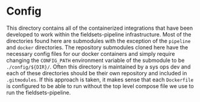 # Config

This directory contains all of the containerized integrations that have been developed to work within the fieldsets-pipeline infrastructure. Most of the directories found here are submodules with the exception of the `pipeline` and `docker` directories. The repository submodules cloned here have the necessary config files for our docker containers and simply require changing the `CONFIG_PATH` environment variable of the submodule to be `./config/${DIR}/`. Often this directory is maintained by a sys ops dev and each of these directories should be their own repository and included in `.gitmodules`\. If this approach is taken, it makes sense that each `Dockerfile` is configured to be able to run without the top level compose file we use to run the fieldsets-pipeline.

